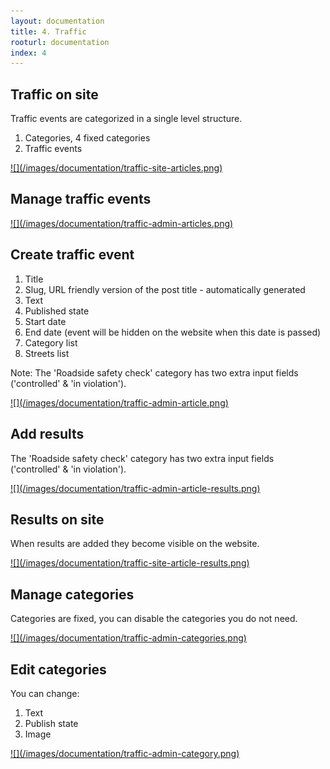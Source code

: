 ```yaml
---
layout: documentation
title: 4. Traffic
rooturl: documentation
index: 4
---
```


## Traffic on site

Traffic events are categorized in a single level structure.

1. Categories, 4 fixed categories
2. Traffic events

<a href="/images/documentation/traffic-site-articles.png" data-gallery="enabled">
![](/images/documentation/traffic-site-articles.png)
</a>

## Manage traffic events

<a href="/images/documentation/traffic-admin-articles.png" data-gallery="enabled">
![](/images/documentation/traffic-admin-articles.png)
</a>

## Create traffic event

1. Title
2. Slug, URL friendly version of the post title - automatically generated
3. Text
4. Published state
5. Start date
6. End date (event will be hidden on the website when this date is passed)
7. Category list
8. Streets list

Note: The 'Roadside safety check' category has two extra input fields ('controlled' & 'in violation').

<a href="/images/documentation/traffic-admin-article.png" data-gallery="enabled">
![](/images/documentation/traffic-admin-article.png)
</a>

## Add results

The 'Roadside safety check' category has two extra input fields ('controlled' & 'in violation').

<a href="/images/documentation/traffic-admin-article-results.png" data-gallery="enabled">
![](/images/documentation/traffic-admin-article-results.png)
</a>

## Results on site

When results are added they become visible on the website.

<a href="/images/documentation/traffic-site-article-results.png" data-gallery="enabled">
![](/images/documentation/traffic-site-article-results.png)
</a>

## Manage categories

Categories are fixed, you can disable the categories you do not need.

<a href="/images/documentation/traffic-admin-categories.png" data-gallery="enabled">
![](/images/documentation/traffic-admin-categories.png)
</a>

## Edit categories

You can change:

1. Text
2. Publish state
3. Image

<a href="/images/documentation/traffic-admin-category.png" data-gallery="enabled">
![](/images/documentation/traffic-admin-category.png)
</a>